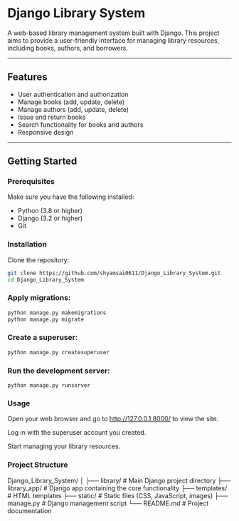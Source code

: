 # Django Library System

A web-based library management system built with Django. This project aims to provide a user-friendly interface for managing library resources, including books, authors, and borrowers.

---

## Features

- User authentication and authorization  
- Manage books (add, update, delete)  
- Manage authors (add, update, delete)  
- Issue and return books  
- Search functionality for books and authors  
- Responsive design  

---

## Getting Started

### Prerequisites

Make sure you have the following installed:

- Python (3.8 or higher)  
- Django (3.2 or higher)  
- Git  

### Installation

Clone the repository:

```bash
git clone https://github.com/shyamsai0611/Django_Library_System.git
cd Django_Library_System
```
### Apply migrations:
```bash
python manage.py makemigrations
python manage.py migrate
```
### Create a superuser:
```bash
python manage.py createsuperuser
```
### Run the development server:
```
python manage.py runserver
```
### Usage
Open your web browser and go to http://127.0.0.1:8000/ to view the site.

Log in with the superuser account you created.

Start managing your library resources.

### Project Structure
Django_Library_System/
│
├── library/          # Main Django project directory
├── library_app/      # Django app containing the core functionality
├── templates/        # HTML templates
├── static/           # Static files (CSS, JavaScript, images)
├── manage.py         # Django management script
└── README.md         # Project documentation
